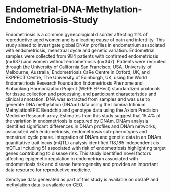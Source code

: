 # Endometrial-DNA-Methylation-Endometriosis-Study

Endometriosis is a common gynecological disorder affecting 11% of reproductive aged women and is a leading cause of pain and infertility. This study aimed to investigate global DNAm profiles in endometrium associated with endometriosis, menstrual cycle and genetic variation.  Endometrial samples were collected from 984 patients with confirmed endometriosis (n=637) and women without endometriosis (n=347). Patients were recruited through the University of California San Francisco, USA, University of Melbourne, Australia, Endometriosis CaRe Centre in Oxford, UK, and EXPPECT Centre, The University of Edinburgh, UK, using the World Endometriosis Research Foundation Endometriosis Phenome and Biobanking Harmonization Project (WERF EPHect) standardized protocols for tissue collection and processing, and participant characteristics and clinical annotation. DNA was extracted from samples and was use to generate DNA methylation (DNAm) data using the Illumina Infinium MethylationEPIC Beadchip and genotype data using the Axiom Precision Medicine Research array. Estimates from this study suggest that 15.4% of the variation in endometriosis is captured by DNAm. DNAm analysis identified significant differences in DNAm profiles and DNAm networks, associated with endometriosis, endometriosis sub-phenotypes and menstrual cycle phase. Integration of DNAm and genetic data in an DNAm quantitative trait locus (mQTL) analysis identified 118,185 independent cis-mQTLs including 51 associated with risk of endometriosis highlighting target genes contributing to disease risk. This study identified novel factors affecting epigenetic regulation in endometrium associated with endometriosis risk and disease heterogeneity and provides an important data resource for reproductive medicine.

Genotype data generated as part of this study is available on dbGaP and methylation data is available on GEO.
